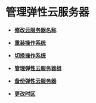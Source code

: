 # 管理弹性云服务器<a name="ZH-CN_TOPIC_0176502615"></a>

-   **[修改云服务器名称](修改云服务器名称.md)**  

-   **[重装操作系统](重装操作系统.md)**  

-   **[切换操作系统](切换操作系统.md)**  

-   **[管理弹性云服务器组](管理弹性云服务器组.md)**  

-   **[备份弹性云服务器](备份弹性云服务器.md)**  

-   **[更改时区](更改时区.md)**  


